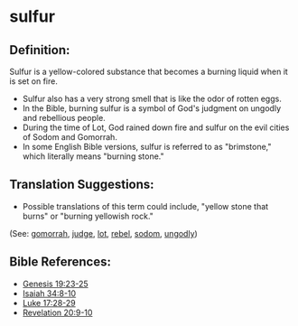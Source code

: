 # sulfur #

## Definition: ##

Sulfur is a yellow-colored substance that becomes a burning liquid when it is set on fire.

* Sulfur also has a very strong smell that is like the odor of rotten eggs.
* In the Bible, burning sulfur is a symbol of God's judgment on ungodly and rebellious people.
* During the time of Lot, God rained down fire and sulfur on the evil cities of Sodom and Gomorrah.
* In some English Bible versions, sulfur is referred to as "brimstone," which literally means "burning stone."

## Translation Suggestions: ##

* Possible translations of this term could include, "yellow stone that burns" or "burning yellowish rock."

(See: [gomorrah](../other/gomorrah.md), [judge](../kt/judge.md), [lot](../other/lot.md), [rebel](../other/rebel.md), [sodom](../other/sodom.md), [ungodly](../kt/ungodly.md))

## Bible References: ##

* [Genesis 19:23-25](https://door43.org/en/bible/notes/gen/19/23)
* [Isaiah 34:8-10](https://door43.org/en/bible/notes/isa/34/08)
* [Luke 17:28-29](https://door43.org/en/bible/notes/luk/17/28)
* [Revelation 20:9-10](https://door43.org/en/bible/notes/rev/20/09)
